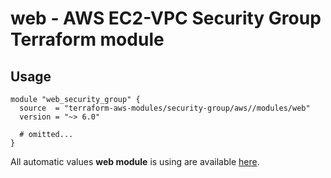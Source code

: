 # web - AWS EC2-VPC Security Group Terraform module

## Usage

```hcl
module "web_security_group" {
  source  = "terraform-aws-modules/security-group/aws//modules/web"
  version = "~> 6.0"

  # omitted...
}
```

All automatic values **web module** is using are available [here](https://github.com/terraform-aws-modules/terraform-aws-security-group/blob/master/modules/web/auto_values.tf).

<!-- BEGINNING OF PRE-COMMIT-TERRAFORM DOCS HOOK -->
<!-- END OF PRE-COMMIT-TERRAFORM DOCS HOOK -->
